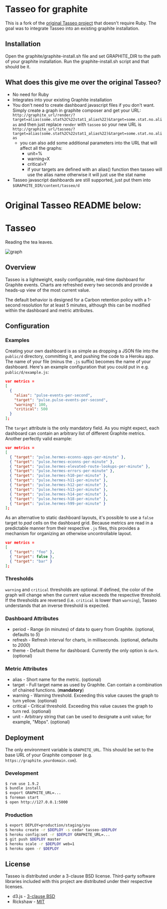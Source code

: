 # Tasseo for graphite
This is a fork of the [original Tasseo project](https://github.com/obfuscurity/tasseo) that doesn't require Ruby.  The goal was to integrate Tasseo into an existing graphite installation.

## Installation

Open the graphite/graphite-install.sh file and set GRAPHITE_DIR to the path of your graphite installation.  Run the graphite-install.sh script and that should be it.

## What does this give me over the original Tasseo?

* No need for Ruby
* Integrates into your existing Graphite installation
* You don't need to create dashboard javascript files if you don't want.  Simply create a graph in graphite composer and get your URL: `http://graphite_url/render/?target=alias(some.stat%2C%22stat1_alias%22)&target=some.stat.no.alias` and then just replace `render` with `tasseo` so your new URL is `http://graphite_url/tasseo/?target=alias(some.stat%2C%22stat1_alias%22)&target=some.stat.no.alias`
    * you can also add some additional parameters into the URL that will affect all the graphs:
        * unit=%
        * warning=X
        * critical=Y
        * if your targets are defined with an alias() function then tasseo will use the alias name otherwise it will just use the stat name
* Tasseo javascript dashboards are still supported, just put them into `$GRAPHITE_DIR/content/tasseo/d`


# Original Tasseo README below:

# Tasseo

Reading the tea leaves.

![graph](https://github.com/obfuscurity/tasseo/raw/master/public/i/tasseo.png "Tasseo Dashboard")

## Overview

Tasseo is a lightweight, easily configurable, real-time dashboard for Graphite events. Charts are refreshed every two seconds and provide a heads-up view of the most current value.

The default behavior is designed for a Carbon retention policy with a 1-second resolution for at least 5 minutes, although this can be modified within the dashboard and metric attributes.

## Configuration

### Examples

Creating your own dashboard is as simple as dropping a JSON file into the `public/d` directory, committing it, and pushing the code to a Heroku app. The name of your file (minus the `.js` suffix) becomes the name of your dashboard. Here's an example configuration that you could put in e.g. `public/d/example.js`:

```json
var metrics =
[
  {
    "alias": "pulse-events-per-second",
    "target": "pulse.pulse-events-per-second",
    "warning": 100,
    "critical": 500
  }
];
```

The `target` attribute is the only mandatory field. As you might expect, each dashboard can contain an arbitrary list of different Graphite metrics. Another perfectly valid example:

```json
var metrics =
[
  { "target": "pulse.hermes-econns-apps-per-minute" },
  { "target": "pulse.hermes-econns-per-minute" },
  { "target": "pulse.hermes-elevated-route-lookups-per-minute" },
  { "target": "pulse.hermes-errors-per-minute" },
  { "target": "pulse.hermes-h10-per-minute" },
  { "target": "pulse.hermes-h11-per-minute" },
  { "target": "pulse.hermes-h12-per-minute" },
  { "target": "pulse.hermes-h13-per-minute" },
  { "target": "pulse.hermes-h14-per-minute" },
  { "target": "pulse.hermes-h18-per-minute" },
  { "target": "pulse.hermes-h99-per-minute" }
];
```

As an alternative to static dashboard layouts, it's possible to use a `false` target to _pad_ cells on the dashboard grid. Because metrics are read in a predictable manner from their respective `.js` files, this provides a mechanism for organizing an otherwise uncontrollable layout.


```json
var metrics =
[
  { "target": "foo" },
  { "target": false },
  { "target": "bar" }
];
```

### Thresholds

`warning` and `critical` thresholds are optional. If defined, the color of the graph will change when the current value exceeds the respective threshold. If the thresholds are reversed (i.e. `critical` is lower than `warning`), Tasseo understands that an inverse threshold is expected.

### Dashboard Attributes

* period - Range (in minutes) of data to query from Graphite. (optional, defaults to _5_)
* refresh - Refresh interval for charts, in milliseconds. (optional, defaults to _2000_)
* theme - Default theme for dashboard. Currently the only option is `dark`. (optional)

### Metric Attributes

* alias - Short name for the metric. (optional)
* target - Full target name as used by Graphite. Can contain a combination of chained functions. (__mandatory__)
* warning - Warning threshold. Exceeding this value causes the graph to turn yellow. (optional)
* critical - Critical threshold. Exceeding this value causes the graph to turn red. (optional)
* unit - Arbitrary string that can be used to designate a unit value; for example, "Mbps". (optional)

## Deployment

The only environment variable is `GRAPHITE_URL`. This should be set to the base URL of your Graphite composer (e.g. `https://graphite.yourdomain.com`).

### Development

```bash
$ rvm use 1.9.2
$ bundle install
$ export GRAPHITE_URL=...
$ foreman start
$ open http://127.0.0.1:5000
```

### Production

```bash
$ export DEPLOY=production/staging/you
$ heroku create -r $DEPLOY -s cedar tasseo-$DEPLOY
$ heroku config:set -r $DEPLOY GRAPHITE_URL=...
$ git push $DEPLOY master
$ heroku scale -r $DEPLOY web=1
$ heroku open -r $DEPLOY
```

## License

Tasseo is distributed under a 3-clause BSD license. Third-party software libraries included with this project are distributed under their respective licenses.

* d3.js - [3-clause BSD](https://github.com/mbostock/d3/blob/master/LICENSE)
* Rickshaw - [MIT](https://github.com/shutterstock/rickshaw)

